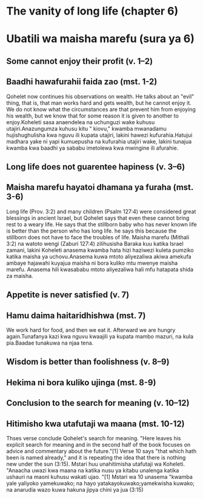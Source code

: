 # The vanity of long life (chapter 6)
# Ubatili wa maisha marefu (sura ya 6)

## Some cannot enjoy their profit (v. 1–2)
## Baadhi hawafurahii faida zao (mst. 1-2)

Qohelet now continues his observations on wealth. He talks about an "evil" thing, that is, that man works hard and gets wealth, but he cannot enjoy it. We do not know what the circumstances are that prevent him from enjoying his wealth, but we know that for some reason it is given to another to enjoy.Koheleti sasa anaendelea  na uchunguzi wake kuhusu utajiri.Anazungumza kuhusu  kitu " kiovu," kwamba mwanadamu hujishughulisha kwa nguvu ili kupata utajiri, lakini hawezi kufurahia.Hatujui madhara yake ni yapi kumuepusha  na  kufurahia utajiri wake, lakini tunajua kwamba kwa baadhi ya sababu imetolewa kwa mwingine ili afurahie.

## Long life does not guarentee hapiness (v. 3–6)
## Maisha marefu hayatoi dhamana ya furaha (mst. 3-6)

Long life (Prov. 3:2) and many children (Psalm 127:4) were considered great blessings in ancient Israel, but Qohelet says that even these cannot bring rest to a weary life. He says that the stillborn baby who has never known life is better than the person who has long life. he says this because the stillborn does not have to face the troubles of life. Maisha marefu (Mithali 3:2) na watoto wengi (Zaburi 127:4) zilihusisha Baraka kuu katika Israel zamani, lakini Koheleti anasema kwamba hata hizi haziwezi kuleta pumziko katika maisha ya uchovu.Anasema kuwa mtoto aliyezaliwa akiwa amekufa ambaye hajawahi kuyajua maisha ni bora kuliko mtu mwenye maisha marefu. Anasema hili kwasababu mtoto aliyezaliwa hali mfu hatapata shida za maisha.

## Appetite is never satisfied (v. 7)
## Hamu daima haitaridhishwa (mst. 7)

We work hard for food, and then we eat it. Afterward we are hungry again.Tunafanya kazi kwa nguvu kwaajili ya kupata mambo mazuri, na kula pia.Baadae tunakuwa na njaa tena.

## Wisdom is better than foolishness (v. 8–9)
## Hekima ni bora kuliko ujinga (mst. 8-9)

## Conclusion to the search for meaning (v. 10–12)
## Hitimisho kwa utafutaji wa maana (mst. 10-12)

Thses verse conclude Qohelet's search for meaning. "Here leaves his explicit search for meaning and in the second half of the book focuses on advice and commentary about the future."[1] Verse 10 says "that which hath been is named already," and it is repeating the idea that there is nothing new under the sun (3:15). Mstari huu unahitimisha utafutaji wa Koheleti. "Anaacha uwazi kwa maana na katika nusu ya kitabu unalenga katika ushauri na maoni kuhusu wakati ujao. "[1] Mstari wa 10 unasema "kwamba yale yaliyoko yamekuwako; na hayo yatakayokuwako;yamekwisha kuwako; na anarudia wazo kuwa hakuna jipya chini ya jua (3:15)